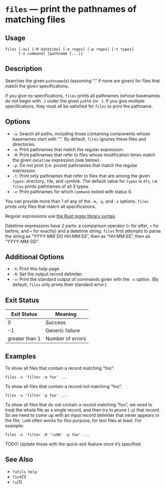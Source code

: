 # `files` — print the pathnames of matching files

## Usage

```
files [-av] [-M datetime] [-m regex] [-p regex] [-t types]
      [-x command] [pathname [...]]
```

## Description

Searches the given `pathname`(s) (assuming “.” if none are given) for files that
match the given specifications.

If you give no specifications, `files` prints all pathnames (whose basenames do
not begin with `.`) under the given `path`s (or `.`). If you give multiple
specifications, they must all be satisfied for `files` to print the pathname.

## Options

* `-a`: Search all paths, including those containing components whose basenames
  start with “.”. By default, `files` ignores these files and directories.
* `-m`: Print pathnames that match the regular expression.
* `-M`: Print pathnames that refer to files whose modification times match the
  given `datetime` expression (see below).
* `-p`: Do not print (i.e. prune) pathnames that match the regular expression.
* `-t`: Print only pathnames that refer to files that are among the given
  `types`: `d`irectory, `f`ile, and `s`ymlink. The default value for
  `types` is `dfs`, i.e. `files` prints pathnames of all 3 types.
* `-x`: Print pathnames for which `command` exited with status 0.

You can provide more than 1 of any of the `-m`, `-p`, and `-x` options. `files`
prints only files that match all specifications.

Regular expressions use [the Rust regex library
syntax](https://docs.rs/regex/latest/regex/).

Datetime expressions have 2 parts: a comparison operator (`>` for after, `<` for
before, and `=` for exactly) and a datetime string. `files` first attempts to
parse the string as “YYYY-MM-DD HH:MM:SS”, then as “HH:MM:SS”, then as
“YYYY-MM-DD”.

## Additional Options

* `-h`: Print this help page.
* `-R`: Set the output record delimiter.
* `-v`: Print the standard output of commands given with the `-x` option. (By
  default, `files` only prints their standard error.)

## Exit Status

| Exit Status    | Meaning            |
|----------------|--------------------|
|              0 | Success            |
|             -1 | Generic failure    |
| greater than 1 | Number of errors   |

## Examples

To show all files that contain a record matching “foo”:

```
files -x 'filter -m foo' ...
```

To show all files that contain a record not matching “foo”:

```
files -x 'filter -p foo' ...
```

To show all files that do not contain a record matching “foo”, we need to treat
the whole file as a single record, and then try to prune (`-p`) that record. So
we need to come up with an input record delimiter that never appears in the
file; `\x00` often works for this purpose, for text files at least. For example:

```
files -x 'filter -R '\x00' -p foo' ...
```

TODO: Update those with the quick-exit feature once it’s specified.

## See Also

* `futils help`
* `find`(1)
* `ls`(1)
